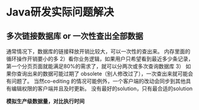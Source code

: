 # Java研发实际问题解决

## 多次链接数据库 or 一次性查出全部数据

通常情况下，数据库的链接释放开销比较大，可以一次性的查出来。 内存里面的循环操作开销要小的多
2）看你业务逻辑，如果用户只希望看到最近多少条记录，第一个分页页面就能满足80%的需求了，就可以分两次或多次查询数据库
3） 如果你查询出来的数据可能过期了 obsolete（别人修改过了），一次查出来就可能会有问题了。 当然co-editing 的情况可能例外，一个客户端的改动会同步到其他具有编辑权限的客户端并且及时更新。
没有最好的solution，只有最合适的solution

**模拟生产级数据量，对比执行时间**

